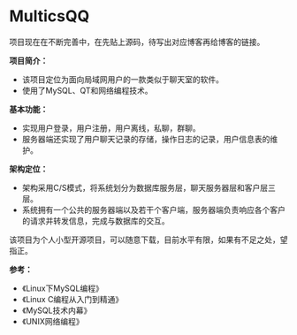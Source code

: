 # MulticsQQ

项目现在在不断完善中，在先贴上源码，待写出对应博客再给博客的链接。

**项目简介：**  
* 该项目定位为面向局域网用户的一款类似于聊天室的软件。		
* 使用了MySQL、QT和网络编程技术。		

**基本功能：**  
* 实现用户登录，用户注册，用户离线，私聊，群聊。
* 服务器端还实现了用户聊天记录的存储，操作日志的记录，用户信息表的维护。		

**架构定位：**  
* 架构采用C/S模式，将系统划分为数据库服务层，聊天服务器层和客户层三层。		
* 系统拥有一个公共的服务器端以及若干个客户端，服务器端负责响应各个客户的请求并转发信息，完成与数据库的交互。		
    
该项目为个人小型开源项目，可以随意下载，目前水平有限，如果有不足之处，望指正。		

**参考：**  
* 《Linux下MySQL编程》
* 《Linux C编程从入门到精通》
* 《MySQL技术内幕》
* 《UNIX网络编程》
